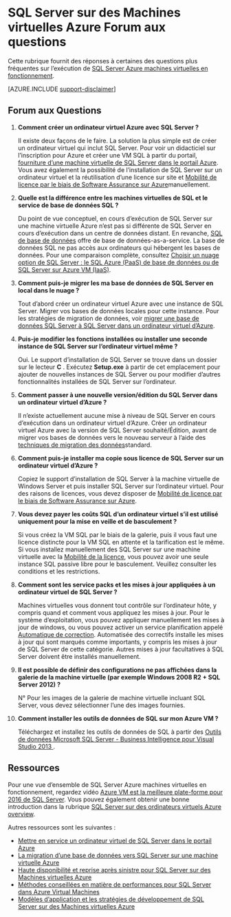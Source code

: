 <properties
    pageTitle="SQL Server sur des Machines virtuelles Azure FAQ | Microsoft Azure"
    description="Cet article fournit des réponses aux questions fréquemment posées à propos de SQL Server en cours d’exécution sur Azure VM."
    services="virtual-machines-windows"
    documentationCenter=""
    authors="v-shysun"
    manager="felixwu"
    editor=""
    tags="azure-service-management"/>

<tags
    ms.service="virtual-machines-windows"
    ms.devlang="na"
    ms.topic="article"
    ms.tgt_pltfrm="vm-windows-sql-server"
    ms.workload="infrastructure-services"
    ms.date="09/13/2016"
    ms.author="v-shysun"/>

# <a name="sql-server-on-azure-virtual-machines-faq"></a>SQL Server sur des Machines virtuelles Azure Forum aux questions

Cette rubrique fournit des réponses à certaines des questions plus fréquentes sur l’exécution de [SQL Server Azure machines virtuelles en fonctionnement](https://azure.microsoft.com/services/virtual-machines/sql-server/).

[AZURE.INCLUDE [support-disclaimer](../../includes/support-disclaimer.md)]

## <a name="frequently-asked-questions"></a>Forum aux Questions

1. **Comment créer un ordinateur virtuel Azure avec SQL Server ?**

    Il existe deux façons de le faire. La solution la plus simple est de créer un ordinateur virtuel qui inclut SQL Server. Pour voir un didacticiel sur l’inscription pour Azure et créer une VM SQL à partir du portail, [fourniture d’une machine virtuelle de SQL Server dans le portail Azure](virtual-machines-windows-portal-sql-server-provision.md). Vous avez également la possibilité de l’installation de SQL Server sur un ordinateur virtuel et la réutilisation d’une licence sur site et [Mobilité de licence par le biais de Software Assurance sur Azure](https://azure.microsoft.com/pricing/license-mobility/)manuellement.

1. **Quelle est la différence entre les machines virtuelles de SQL et le service de base de données SQL ?**

    Du point de vue conceptuel, en cours d’exécution de SQL Server sur une machine virtuelle Azure n’est pas si différente de SQL Server en cours d’exécution dans un centre de données distant. En revanche, [SQL de base de données](../sql-database/sql-database-technical-overview.md) offre de base de données-as-a-service. La base de données SQL ne pas accès aux ordinateurs qui hébergent les bases de données. Pour une comparaison complète, consultez [Choisir un nuage option de SQL Server : le SQL Azure (PaaS) de base de données ou de SQL Server sur Azure VM (IaaS)](../sql-database/sql-database-paas-vs-sql-server-iaas.md).

1. **Comment puis-je migrer les ma base de données de SQL Server en local dans le nuage ?**

    Tout d’abord créer un ordinateur virtuel Azure avec une instance de SQL Server. Migrer vos bases de données locales pour cette instance. Pour les stratégies de migration de données, voir [migrer une base de données SQL Server à SQL Server dans un ordinateur virtuel d’Azure](virtual-machines-windows-migrate-sql.md).

2. **Puis-je modifier les fonctions installées ou installer une seconde instance de SQL Server sur l’ordinateur virtuel même ?**

    Oui. Le support d’installation de SQL Server se trouve dans un dossier sur le lecteur **C** . Exécutez **Setup.exe** à partir de cet emplacement pour ajouter de nouvelles instances de SQL Server ou pour modifier d’autres fonctionnalités installées de SQL Server sur l’ordinateur.

3. **Comment passer à une nouvelle version/édition du SQL Server dans un ordinateur virtuel d’Azure ?**

    Il n’existe actuellement aucune mise à niveau de SQL Server en cours d’exécution dans un ordinateur virtuel d’Azure. Créer un ordinateur virtuel Azure avec la version de SQL Server souhaité/Édition, avant de migrer vos bases de données vers le nouveau serveur à l’aide des [techniques de migration des données](virtual-machines-windows-migrate-sql.md)standard.

4. **Comment puis-je installer ma copie sous licence de SQL Server sur un ordinateur virtuel d’Azure ?**

    Copiez le support d’installation de SQL Server à la machine virtuelle de Windows Server et puis installer SQL Server sur l’ordinateur virtuel. Pour des raisons de licences, vous devez disposer de [Mobilité de licence par le biais de Software Assurance sur Azure](https://azure.microsoft.com/pricing/license-mobility/).

5. **Vous devez payer les coûts SQL d’un ordinateur virtuel s’il est utilisé uniquement pour la mise en veille et de basculement ?**

    Si vous créez la VM SQL par le biais de la galerie, puis il vous faut une licence distincte pour la VM SQL en attente et la tarification est le même. Si vous installez manuellement des SQL Server sur une machine virtuelle avec la [Mobilité de la licence](https://azure.microsoft.com/pricing/license-mobility/), vous pouvez avoir une seule instance SQL passive libre pour le basculement. Veuillez consulter les conditions et les restrictions.

6. **Comment sont les service packs et les mises à jour appliquées à un ordinateur virtuel de SQL Server ?**

    Machines virtuelles vous donnent tout contrôle sur l’ordinateur hôte, y compris quand et comment vous appliquez les mises à jour. Pour le système d’exploitation, vous pouvez appliquer manuellement les mises à jour de windows, ou vous pouvez activer un service planification appelé [Automatique de correction](virtual-machines-windows-classic-sql-automated-patching.md). Automatisée des correctifs installe les mises à jour qui sont marqués comme importants, y compris les mises à jour de SQL Server de cette catégorie. Autres mises à jour facultatives à SQL Server doivent être installés manuellement.

7. **Il est possible de définir des configurations ne pas affichées dans la galerie de la machine virtuelle (par exemple Windows 2008 R2 + SQL Server 2012) ?**

    N° Pour les images de la galerie de machine virtuelle incluant SQL Server, vous devez sélectionner l’une des images fournies.

9. **Comment installer les outils de données de SQL sur mon Azure VM ?**

    Téléchargez et installez les outils de données de SQL à partir des [Outils de données Microsoft SQL Server - Business Intelligence pour Visual Studio 2013 ](https://www.microsoft.com/en-us/download/details.aspx?id=42313).

## <a name="resources"></a>Ressources

Pour une vue d’ensemble de SQL Server Azure machines virtuelles en fonctionnement, regardez vidéo [Azure VM est la meilleure plate-forme pour 2016 de SQL Server](https://channel9.msdn.com/Events/DataDriven/SQLServer2016/Azure-VM-is-the-best-platform-for-SQL-Server-2016). Vous pouvez également obtenir une bonne introduction dans la rubrique [SQL Server sur des ordinateurs virtuels Azure overview](virtual-machines-windows-sql-server-iaas-overview.md).

Autres ressources sont les suivantes :

- [Mettre en service un ordinateur virtuel de SQL Server dans le portail Azure](virtual-machines-windows-portal-sql-server-provision.md)
- [La migration d’une base de données vers SQL Server sur une machine virtuelle Azure](virtual-machines-windows-migrate-sql.md)
- [Haute disponibilité et reprise après sinistre pour SQL Server sur des Machines virtuelles Azure](virtual-machines-windows-sql-high-availability-dr.md)
- [Méthodes conseillées en matière de performances pour SQL Server dans Azure Virtual Machines](virtual-machines-windows-sql-performance.md)
- [Modèles d’application et les stratégies de développement de SQL Server sur des Machines virtuelles Azure](virtual-machines-windows-sql-server-app-patterns-dev-strategies.md)
